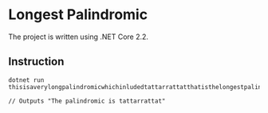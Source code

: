 # Longest Palindromic

The project is written using .NET Core 2.2.

## Instruction
```
dotnet run thisisaverylongpalindromicwhichinludedtattarrattatthatisthelongestpalindromicintheworld

// Outputs "The palindromic is tattarrattat"
```